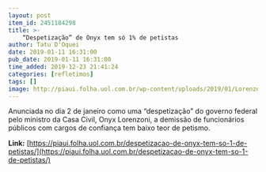 ```yaml
---
layout: post
item_id: 2451184298
title: >-
    “Despetização” de Onyx tem só 1% de petistas
author: Tatu D'Oquei
date: 2019-01-11 16:31:00
pub_date: 2019-01-11 16:31:00
time_added: 2019-12-23 21:41:24
categories: [refletimos]
tags: []
image: http://piaui.folha.uol.com.br/wp-content/uploads/2019/01/LorenzoniMoscas_redes_07jan2019.jpg
---
```


Anunciada no dia 2 de janeiro como uma “despetização” do governo federal pelo ministro da Casa Civil, Onyx Lorenzoni, a demissão de funcionários públicos com cargos de confiança tem baixo teor de petismo.

**Link:** [https://piaui.folha.uol.com.br/despetizacao-de-onyx-tem-so-1-de-petistas/](https://piaui.folha.uol.com.br/despetizacao-de-onyx-tem-so-1-de-petistas/)


